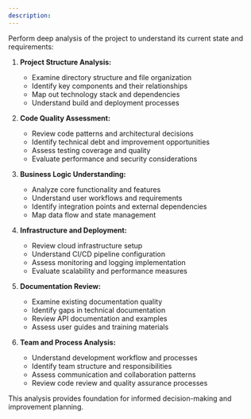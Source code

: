 ```yaml
---
description: 
---
```


Perform deep analysis of the project to understand its current state and requirements:

1. **Project Structure Analysis:**
   - Examine directory structure and file organization
   - Identify key components and their relationships
   - Map out technology stack and dependencies
   - Understand build and deployment processes

2. **Code Quality Assessment:**
   - Review code patterns and architectural decisions
   - Identify technical debt and improvement opportunities
   - Assess testing coverage and quality
   - Evaluate performance and security considerations

3. **Business Logic Understanding:**
   - Analyze core functionality and features
   - Understand user workflows and requirements
   - Identify integration points and external dependencies
   - Map data flow and state management

4. **Infrastructure and Deployment:**
   - Review cloud infrastructure setup
   - Understand CI/CD pipeline configuration
   - Assess monitoring and logging implementation
   - Evaluate scalability and performance measures

5. **Documentation Review:**
   - Examine existing documentation quality
   - Identify gaps in technical documentation
   - Review API documentation and examples
   - Assess user guides and training materials

6. **Team and Process Analysis:**
   - Understand development workflow and processes
   - Identify team structure and responsibilities
   - Assess communication and collaboration patterns
   - Review code review and quality assurance processes

This analysis provides foundation for informed decision-making and improvement planning. 